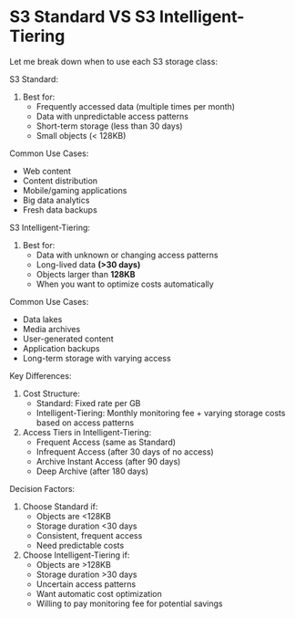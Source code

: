 # S3 Standard VS S3 Intelligent-Tiering

Let me break down when to use each S3 storage class:

S3 Standard:

1. Best for:
   * Frequently accessed data (multiple times per month)
   * Data with unpredictable access patterns
   * Short-term storage (less than 30 days)
   * Small objects (< 128KB)

Common Use Cases:

* Web content
* Content distribution
* Mobile/gaming applications
* Big data analytics
* Fresh data backups

S3 Intelligent-Tiering:

1. Best for:
   * Data with unknown or changing access patterns
   * Long-lived data **(>30 days)**
   * Objects larger than **128KB**
   * When you want to optimize costs automatically

Common Use Cases:

* Data lakes
* Media archives
* User-generated content
* Application backups
* Long-term storage with varying access

Key Differences:

1. Cost Structure:
   * Standard: Fixed rate per GB
   * Intelligent-Tiering: Monthly monitoring fee + varying storage costs based on access patterns
2. Access Tiers in Intelligent-Tiering:
   * Frequent Access (same as Standard)
   * Infrequent Access (after 30 days of no access)
   * Archive Instant Access (after 90 days)
   * Deep Archive (after 180 days)

Decision Factors:

1. Choose Standard if:
   * Objects are <128KB
   * Storage duration <30 days
   * Consistent, frequent access
   * Need predictable costs
2. Choose Intelligent-Tiering if:
   * Objects are >128KB
   * Storage duration >30 days
   * Uncertain access patterns
   * Want automatic cost optimization
   * Willing to pay monitoring fee for potential savings
